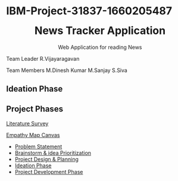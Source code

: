 # IBM-Project-31837-1660205487

<h1 align="center" style="margin-top: 0px;">News Tracker Application</h1>
<p align="center" >Web Application for reading News</p>

Team Leader
R.Vijayaragavan

Team Members
M.Dinesh Kumar
M.Sanjay
S.Siva

## Ideation Phase
## Project Phases

[Literature Survey](https://github.com/IBM-EPBL/IBM-Project-31837-1660205487/blob/main/Project%20design%20phase/Ideation%20Phase/Literature%20Survey.pdf)

[Empathy Map Canvas](https://github.com/IBM-EPBL/IBM-Project-31837-1660205487/blob/main/Project%20design%20phase/Ideation%20Phase/Empathy%20Map.pdf)
* [Problem Statement](https://github.com/IBM-EPBL/IBM-Project-31837-1660205487/blob/main/Project%20design%20phase/Ideation%20Phase/Problem%20Statement.pdf)
* [Brainstorm & idea Prioritization](https://github.com/IBM-EPBL/IBM-Project-31837-1660205487/blob/main/Project%20design%20phase/Ideation%20Phase/BrainStorm_News%20Tracker%20Application%20.pdf)
* [Project Design & Planning](https://github.com/IBM-EPBL/IBM-Project-31837-1660205487/tree/main/Project%20design%20phase/Project%20design%20phase-1)
* [Ideation Phase](https://github.com/IBM-EPBL/IBM-Project-31837-1660205487/tree/main/Project%20design%20phase/Ideation%20Phase)
* [Project Development Phase](https://github.com/IBM-EPBL/IBM-Project-31837-1660205487/tree/main/Project%20Development%20Phase/Sprint-1)
